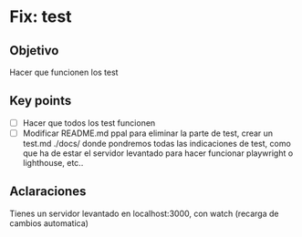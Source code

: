 # Fix: test 
## Objetivo
Hacer que funcionen los test
## Key points
- [ ] Hacer que todos los test funcionen
- [ ] Modificar README.md ppal para eliminar la parte de test, crear un test.md ./docs/ donde pondremos todas las indicaciones de test, como que ha de estar el servidor levantado para hacer funcionar playwright o lighthouse, etc..
## Aclaraciones
Tienes un servidor levantado en localhost:3000, con watch (recarga de cambios automatica)